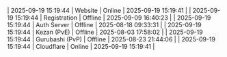 | 2025-09-19 15:19:44 | Website | Online | 2025-09-19 15:19:41 |
| 2025-09-19 15:19:44 | Registration | Offline | 2025-09-09 16:40:23 |
| 2025-09-19 15:19:44 | Auth Server | Offline | 2025-08-18 09:33:31 |
| 2025-09-19 15:19:44 | Kezan (PvE) | Offline | 2025-08-03 17:58:02 |
| 2025-09-19 15:19:44 | Gurubashi (PvP) | Offline | 2025-08-23 21:44:06 |
| 2025-09-19 15:19:44 | Cloudflare | Online | 2025-09-19 15:19:41 |
